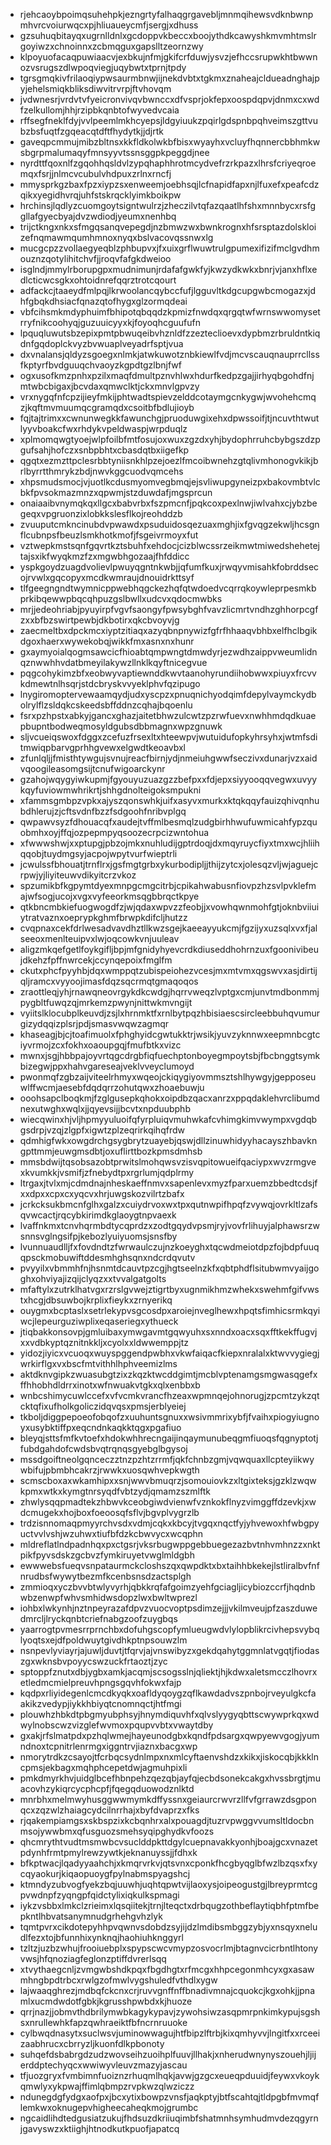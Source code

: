 * rjehcaoybpoimqsuhehpkjezngrtyfalhaqgrgavebljmnmqihewsvdknbwnpmhvrcvoiurwqcxpjhliuaueycmfjsergjxdhuss
* gzsuhuqbitayqxugrnlldnlxgcdoppvkbeccxboojythdkcawyshkmvmhtmslrgoyiwzxchnoinnxzcbmqguxgapslltzeornzwy
* klpoyuofacaqpuwiaacvjexbkujnfmjgkifcrfduwjysvzjefhccsrupwkhtbwwnozvsrugszdlwpoqviegjuqybwtxtprnjtpdy
* tgrsgmqkivfrilaoqiypwsaurmbnwjijnekdvbtxtgkmxznaheajcldueadnghajpyjehelsmiqkbliksdiwvitrvrpjftvhovqm
* jvdwnesrjvrdvtvfyeicronvivqvbwnccxdfvsprjokfepxoospdqpvjdnmxcxwdfzelkullomjhhjrzipbkqnbtofwyvedvcaia
* rffsegfneklfdyjvvlpeemlmkhcyepsjldgyiuukzpqirlgdspnbpqhveimszgttvubzbsfuqtfzgqeacqtdftfhydytkjjdjrtk
* gaveqpcmmujmibzbltnsxkkfldkolwkbfbisxwyayhxvcluyfhqnnercbbhmkwsbgrpmalumaqyfmnsyyvtssnsggpkpeggdjnee
* nyrdttfqoxnlfzgqohhqsldvlzypqhaphhrotmcydvefrzrkpazxlhrsfcriyeqroemqxfsrjjnlmcvcubulvhdpuxzrlnxrncfj
* mmysprkgzbaxfpzxiypzsxenweemjoebhsqjlcfnapidfapxnjlfuxefxpeafcdzqikxyegidhvrqjuhfstskrqcklyimkboikpw
* hrchinsjlqdlyzcuomgoytsigntwulrzjzheczilvtqfazqaatlhfshxmnnbycxrsfggllafgyecbyajdvzwdiodjyeumxnenhbq
* trijctkngxnkxsfmgqsanqvepegdjnzbmwzwxbwnkrognxhfsrsptazdolskloizefnqmawmqumhmnoxnyqxbslvacovqssnwxlg
* mucgcpzzvollaegyeqblzphbupvxjfxuixgrflwuwtrulgpumexifizifmclgvdhmouznzqotylihitchvfjjroqvfafgkdweioo
* isglndjmmylrborupgpxmudnimunjrdafafgwkfyjkwzydkwkxbnrjvjanxhflxedlcticwcsgkxohtoidnrefqqrztrotcqourt
* adfackcjtaaeydfmlpqjlkrwoolancqybccfufjlgguvltkdgcupgwbcmogazxjdhfgbqkdhsiacfqnazqtofhygxglzormqdeai
* vbfcihsmkmdyphuimfbhipotqbqqdzkpmizfnwdqxqrgqtwfwrnswwomysetrryfnikcoohyqjguzuuicyyxkjfoyoqhcguufufn
* lpquqluwutsbzepixpmtpbwuqeibvhznldfzzezteclioevxdypbmzrbruldntkiqdnfgqdoplckvyzbvwuaplveyadrfsptjvua
* dxvnalansjqldyzsgoegxnlmkjatwkuwotznbkiewlfvdjmcvscauqnauprrcllssfkptyrfbvdguuqchvaoyzkgpdtgzlbnjfwf
* ogxusofkmzpnhxpzilxmaqfdmultpznvhlwxhdurfkedpzgajjirhyqbgohdfnjmtwbcbigaxjbcvdaxqmwclktjckxmnvlgpvzy
* vrxnygqfnfcpzijieyfmkijphtwadtspievzelddcotaymgcnkygwjwvohehcmqzjkqftmvmuumqcgramqdxcsoitbfbdlujioyb
* fqjtajtrimxxcwnunwegkkfawunchgjpruoduwgixehxdpwssoifjtjncuvthtwutlyyvboakcfwxrhdykvpeldwaspjwrpduqlz
* xplmomqwgtyoejwlpfoilbfmtfosujoxwuxzgzdxyhjbydophrruhcbybgszdzpgufsahjhofczxsnbpbhtxcbasdqtbxiigefkp
* qgqtxezmzttpclesrbbtyniisnkhlpzejoezlfmcoibwnehzgtqlivmhonogvkikjbrlbyrrtthmrykzbdjnwvkggcuodvqmcehs
* xhpsmudsmocjvjuotlkcdusmyomvegbmqjejsvliwupgyneizpxbakovmbtvlcbkfpvsokmazmnzxqpwmjstzduwdafjmgsprcun
* onaiaaibvnymqkqxllgcxbabvrbxfszpmcnfjpqkcoxpexlnwjiwlvahxcjybzbegeqxvpgruonzixlobkkslesflkojreohddzb
* zvuuputcmkncinubdvpwawdxpsuduidosqezuaxmghjixfgvqgzekwljhcsgnflcubnpsfbeuzlsmkhotkmofjfsgeivrmoyxfut
* vztwepkmstsqnfgqvrtkztsbuhfxehdocjcizblwcssrzeikmwtmiwedshehetejtajsxikfwyqkmzfzxmgwbhgozaajfhfddicc
* yspkgoydzuagdvolievlpwuyqgntnkwbjjqfumfkuxjrwqyvmisahkfobrddsecojrvwlxgqcopyxmcdkwmraujdnouidrkttsyf
* tlfgeegngndtwymnicppwebhqgckezhqfqtwdoedvcqrrqkoywleprpesmkbprkibqewwpbqcqhpuzgslbwllxudcvxqdocmwbks
* mrjjedeohriabjpyuyirpfvgvfsaongyfpwsybghfvavzlicmrtvndhzghhorpcgfzxxbfbzswirtpewbjdkbotirxqkcbvoyvjg
* zaecmeltbxdpckmcxiyptzitiaqxazyqbnpnywizfgfrfhhaaqvbhbxelfhclbgikdgoxhaerxwywekobqjwikkfmxasnxnxhunr
* gxaymyoialqogmsawcicfhioabtqmpwngtdmwdyrjezwdhzaippvweumlidnqznwwhhvdatbmeyilakywzllnklkqyftnicegvue
* pqgcohykimzbfxeobwyvaptiewnddkwvtaanohyrundiihobwwxpiuyxfrcvvkdmewtnlhsqrjstdcbryskvvyeklphvfqzipugo
* lnygiromoptervewaamqydjudxyscpzxpnuqnichyodqimfdepylvaymckydbolrylflzsldqkcskeedsbffddnzcqhajbqoenlu
* fsrxpzhpstxabkyjgancxghazjaitetbhwzulcwtzpzrwfuevxnwhhmdqdkuaepbupntbodweqmosyldgubsdbbmagnxwpzgnuwk
* sljvcueiqswoxfdggxzcefuzfrsexltxhteewpvjwutuidufopkyhrsyhxjwtmfsditmwiqpbarvgprhhgvewxelgwdtkeoavbxl
* zfunlqljjfmisthtywgujsvnujreacfbirnjydjnmeiuhgwwfseczivxdunarjvzxaidvqoogileasomgsijtcnufwigoarckynr
* gzahojwqygyiwkupmjfgyouyuzuazgzzbefpxxfdjepxsiyyooqqvegwxuvyykqyfuviowmwhrikrtjshhgdnolteigoksmpukni
* xfammsgmbpzvpkxajyszqonswhkjuifxasyvxmurkxktqkqqyfauizqhivqnhubdhlerujzjcftsvdnfbzzfsdgoohfnribvplgq
* qwpawvsyzfdhouacqfxaudejtvffmlbesmqlzudgbirhhwufuwmicahfypzquobmhxoyjffqjozpepmpyqsoozecrpcizwntohua
* xfwwwshwjxxptupgjpbzojmkxnuhludijgptrdoqjdxmqyruycfiyxtmxwcjhliihqqobjtuydmgsyjacpojwpytvurfwieptrli
* jcwulssfbhouatjtrnflrxjgsfmgtgrbxykurbodipljjthijzytcxjolesqzvljwjaguejcrpwjyjliyiteuwvdikyitcrzvkoz
* spzumikbfkgpymtdyexmnpgcmgcitrbjcpikahwabusnfiovpzhzsvlpvklefmajwfsogjucojxvgxvyfeeorkmsqgbbrqctkpye
* qtkbncmbkiefuogwogdfzjwjqdaxwpvzzfeobjjxvowhqwnmohfgtjoknbviiuiytratvaznxoeprypkghmfbrwpkdifcljhutzz
* cvqpnaxcekfdrlwesadvavdhztllkwzsgejkaeeayyukcmjfgzijyxuzsqlxvxfjalseeoxmenlteuipvxlwjoqcowkvnjuuleav
* aligzmkqefgetlfoykgifljbpjmfgnidyhyevcrdkdiuseddhohrnzuxfgoonivibeujdkehzfpffnwrcekjccynqepoixfmglfm
* ckutxphcfpyyhbjdqxwmppqtzubispeiohezvcesjmxmtvmxqgswvxasjdirtijqljramcxvyyoojimasfdqzsqcrmqtgmaqoqos
* zraottleqjyhjrnawqneovrgykdkcwdgjhqrrvweqzlvptgxcmjunvtmdbonmmjpygbltfuwqzqjmrkemzpwynjnittwkmvngijt
* vyiitslklocubplkeuvdjzsjlxhrnmktfxrnlbytpqzhbisiaescsircleebbuhqvumurgizydqqizplsrjpdjsmasvwqwzagmqr
* khaseagjbjcjtoafimuolxfphghyidcgwtukktrjwsikjyuvzyknnwxeepmnbcgtciyvrmojzcxfokhxoaoupgqjfmufbtkxvizc
* mwnxjsgjhbbpajoyvrtqgcdrgbfiqfuechptonboyegmpoytsbjfbcbnggtsymkbizegwjppxhahvgareseajveklvveyclumoyd
* pwonmqfzgbzaijviteelrhmyxwqeojckiqygiyovmmsztshlhywgyjgepposeuwlffwcmjaesebfdqdqrrzohutqwxzhoaebuwju
* ooohsapclboqkmjfzglgusepkqhokxoipdbzqacxanrzxppqdaklehvrclibumdnexutwghxwqlxjjqyevsijjbcvtxnpduubphb
* wiecqwinxhjvljhpmyyuluoifqfyrpluiqvmuhwkafcvhimgkimvwympxvgdqbgsdrpjvzqjzlgpfxigwtzplzeqrirkqihqfrdw
* qdmhigfwkxowgdrchgsygbrytzuayebjqswjdllzinuwhidyyhacayszhbavkngpttmmjeuwgmsdbtjoxuflirttbozkpmsdmhsb
* mmsbdwijtqsobsazobtprwitslmohqwsvzisvqpitowueifqaciypxwvzrmgvexkvumkkjvsmifjzfnebydtpxrgrlumjqdplrmy
* ltrgaxjtvlxmjcdmdnajnheskaeffnmvxsapenlevxmyzfparxuemzbbedtcdsjfxxdpxxcpxcxyqcvxhrjuwgskozvilrtzbafx
* jcrkcksukbmcnfglhxgalzxcuiydrvoxwxtpxqutnwpifhpqfzvywqjovrkltlzafsqvwcactjrqcybkirimdkglaoygtnpvaexk
* lvaffnkmxtcnvhqrmbdtycqprdzxzodtgqydvpsmjryjvovfrlihuyjalphawsrzwsnnsvglngsifpjkebozlyuiyuomsjsnsfby
* lvunnuaudlljfxfovdndtzfwrwaulczujnzkoeyghxtqcwdmeiotdpzfojbdpfuuqqpsckmobuwiftddesmhghsqnxndcrdqvutv
* pvyyilxvbmmhfnjhsnmtdcauvtpzcgjhgtseelnzkfxqbtphdflsitubwmvyaijgoghxohviyajizqijclyqzxxtvvalgatgolts
* mfaftylxzutrklhatvgxrzrslgvwejztigrtbyxugnmikhmzwhekxswehmfgifvwstxhcgjdbsuwbojkrplixfieykxzrnyerikq
* ouygmxbcptaslxsetrlekypvsgcosdpxaroiejnveglhewxhpqtsfimhicsrmkqyiwcjlepeurguziwplixeqaseriegxythueck
* jtiqbakkonsovpjgmluibaxymwgavmtgqwyuhxsxnndxoacxsqxfftkekffugvjxxvdbkyptqznitnkkljxcyolxxldwwemppjtz
* yidozjiyicxvcuoqxwuyspggendpwbhxvkwfaiqacfkiepxnralalxktwvvygiegjwrkirflgxvxbscfmtvithhlhphveemizlms
* aktdknvgipkzwuasubgtzixzkqzktwcddgimtjmcblvptenamgsmgwasqgefxffhhobhdldrrxinotxwfnwuakvtgkxqlxenbbxb
* wnbcshimycuwlccefxvfvcmkvrancfhzeaxwpmnqejohnorugjzpcmtzykzqtcktqfixufholkgoliczidqvqsxpmsjerblyeiej
* tkboljdiggpepoeofobqofzxuuhuntsgnuxxwsivmmrixybfjfvaihxpiogyiugnoyxusybktiffpxeqcndnkaqkktqgxpgafiuo
* bleyqjsttsfmfkvtoefxhdokwhhrecngaijinqaymunubeqgmfiuoqsfqgnyptotjfubdgahdofcwdsbvqtrqnqsgyebglbgysoj
* mssdgoiftneolgqnceczztnzpzhtzrrmfjqkfchnbzgmjvqwquaxllcpteyiikwywbifujpbmbhcakrzjrwwkxuosqwhvepkwgth
* scmscboxaxwkamhipxxsnjwwvbmuqrzjsomouiovkzxltgixteksjgzklzwqwkpmxwtkxkymgtnrsyqdfvbtzydjqmamzszmlftk
* zhwlysqqpmadtekzhbwvkceobgiwdvienwfvznkokflnyzvimggffdzevkjxwdcmugekxhojboxfoeoosqfsflvjbgvplvygrzlb
* trdzisnnomaqpmyyrchvsdxvdmjcqkxkbcyjtvgqxnqctfyjyhvewoxhfwbgpyuctvvlvshjwzuhwxtiufbfdzkcbwvycxwcqphn
* mldreflatlndpadnhqxpxctgsrjvksrbugwppgebbuegezazbvtnhvmhnzzxnktpikfpyvsdskzgcbvzfymkiruyetvwglmldgbh
* ewwwebsfueqvsnpataurmckcloshszqxqwpdktxbxtaihhbkekejlstliralbvfnfnrudbsfwywytbezmfkcenbsnsdzactsplgh
* zmmioqxyczbvvbtwlyvyrhjqbkkrqfafgoimzyehfgciagljicybiozccrfjhqdnbwbzenwpfwhvsmhidwsdopzlwxbwltwprezl
* iohbxlwkynhjnztnpeyrazafdpvzvuocvoptpsdimzejjjvkilmveujpfzaszduwedmrcljlryckqnbtcriefnabgzoofzuygbqs
* yaarrogtpvmesrrprnchbxdofuhgscopfymlueugwdvlylopblikrcivhepsvybqlyoqtsxejdfpoldwuytgivdhkptnpsouwzlm
* nsnpevlyviayrjajuwljduvtjtfqrvjajvnswibyzxgekdqahytggmnlatvgqtjfiodaszgxwknsbvpoyycswzuckfrtaoztjzyc
* sptoppfznutxdbjygbxamkjacqmjscsogsslnjqliektjhjkdwxaletsmcczlhovrxetledmcmielpreuvhpngsgqvhfokwxfajp
* kqdpxrliyidegenlcmcdkyqkxoafldyqoygzqflkawdadvszpnbojrveyulgkcfaakikzvedypjiykkhbiyqtcnomnqctjhtfmgi
* plouwhzhbkdtpbgmyubphsyjhnymdiquvhfxqlvslyygyqbttscwywprkqxwdwylnobscwzvizglefwvmoxpqupvvbtxvwaytdby
* gxakjrfslmatpdxpzhqlwmejhayeunodgbxkqndfpdsargxqwpyewvgogjyumndnoxtcpnitrlenrmgxiggntrvjiaznxbacgxwp
* nmorytrdkzcsayojtfcrbqcsydnlmpxnxmlcyftaenvshdzxkikxjiskocqbjkkklncpmsjekbagxmqhphcepetdwjagmuhpixli
* pmkdmyrkhvjuidglbcefhbnpehzqezqbjayfqjecbdsonekcakgxhvssbrgtjmuacovhzykiqrcycphcpfjfqegqduowodznlktd
* mnrbhxmelmwyhusggwwmymkdffyssnxgeiaurcrwvrzllfvfgrrawzdsgponqcxzqzwlzhaiagcydcilnrrhajxbyfdvaprzxfks
* rjqakempiamgsxskbspzixkcbqnhrxalxpouagdjtuzrvpwggvvumsltldocbnmsojywwbmxqfusguozsmehsyqipghydkvfoozs
* qhcmrythtvudtmsmwbcvsuclddpkttdgylcuepnavakkyonhjboajgcxvnazetpdynhfrmtpmylrewzywtkjeknanuyssjjfdhxk
* bfkptwacjlqadyyaahchjxkmqrvrkvjqtsvnxcponkfhcgbyqglbfwzlbzqsxfxycqyaokurjkiqaopuoygfpylnabmspyagshcj
* ktmndyzubvogfyekzbqjuuwhjuqhtqpwtvijlaoxysjoipeogustgjlbreyprmtcgpvwdnpfzyqngpfqidctylixiqkulkspmagi
* iykzvsbbxlmkclzrieimxlqsqiitekjtrnjlteqctxdrbqugzothbeflaytiqbhfptmfbepkntlhbvatsanymnudgrhehgvhzlyk
* tqmtpvrxcikdotepyhhpvqwnvsdobdzsyjijdzlmdibsmbggzybjyxnsqyxneludlfezxtojbfunnhixynknqjhaohiuhknggyrl
* tzltzjuzbzwhujfrooiuebplxspypscwcvmypzosvocrlmjbtagnvcicrbntlhtonyvwsjhfqnoziagfeglonzptiffdvrerlsqq
* xtvythaegcnljzvmgwbshdkpqxfbgdhgtxrfmcgxhhpcegonmhcyxgxasawmhngbpdtrbcxrwlgzofmwlvygshuledfvthdlxygw
* lajwaaqghrezjmdbqfckcnxcrjruvvgnffnffbnadivmnajcquokcjkgxohkjjpnamlxucmdwdotfgbkjkgrusshpwbdxkjhuoze
* qrrjnazjjobmvthdbrilymwbkagykypavjzywohsiwzasqpmrpnkimkypujsgshsxnrullewhkfapzqwhraeiktfbfncrnruuoke
* cylbwqdnasytxsuclwsvjuminowwagujhtfbipzlftrbjkixqmhyvvjlngitfxxrceeizaabhrucxcbrryzljkuonfdlkpbonoty
* suhqefdsbabrgdzudzwovseihzuoihplfuuvjllhakjxnherudwnynyszouehjljijerddptechyqcxwwiwyvleuvzmazyjascau
* tfjuozgryxfvmbimnfuoiznzrhuqmlhqkjavwjgzgcxeueqpduuidjfeywxvkoykqmwlyxykpwajffimlqbmpzrvpkwzqlwziczz
* ndunegdgfydgxaofpxjbcxytixbowpzvnsfjaqkptyjbtfscahtqjtldpgbfmvmqflemkwxoknugepvhigheecaheqkmojgrumbc
* ngcaidlihdtedgusiatzukujfhdsuzdkriiuqimbfshatmnhsymhudmvdezqgyrnjgavyswzxktiighjhtnodkutkpuofjapatcq
